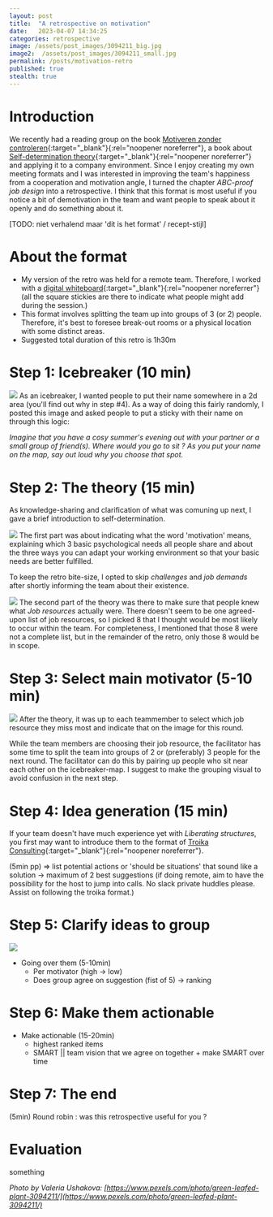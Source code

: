 ```yaml
---
layout: post
title:  "A retrospective on motivation"
date:   2023-04-07 14:34:25
categories: retrospective
image: /assets/post_images/3094211_big.jpg
image2:  /assets/post_images/3094211_small.jpg
permalink: /posts/motivation-retro
published: true
stealth: true
---
```


# Introduction
We recently had a reading group on the book [Motiveren zonder controleren](https://www.goodreads.com/book/show/58460984-motiveren-zonder-controleren){:target="_blank"}{:rel="noopener noreferrer"}, a book about [Self-determination theory](https://en.wikipedia.org/wiki/Self-determination_theory){:target="_blank"}{:rel="noopener noreferrer"} and applying it to a company environment.
Since I enjoy creating my own meeting formats and I was interested in improving the team's happiness from a cooperation and motivation angle, I turned the chapter *ABC-proof job design* into a retrospective. I think that this format is most useful if you notice a bit of demotivation in the team and want people to speak about it openly and do something about it.



[TODO: niet verhalend maar 'dit is het format' / recept-stijl]




# About the format
* My version of the retro was held for a remote team. Therefore, I worked with a [digital whiteboard](https://app.mural.co/t/cegeka1863/m/cegeka1863/1680873595096/0c38d0cf3763d9117e720d5f55fc45062df10f0b){:target="_blank"}{:rel="noopener noreferrer"} (all the square stickies are there to indicate what people might add during the session.)
* This format involves splitting the team up into groups of 3 (or 2) people. Therefore, it's best to foresee break-out rooms or a physical location with some distinct areas.
* Suggested total duration of this retro is 1h30m

# Step 1: Icebreaker (10 min)
![](/prettydamnhot/assets/post_images/motivation/1.png)
As an icebreaker, I wanted people to put their name somewhere in a 2d area (you'll find out why in step #4). As a way of doing this fairly randomly, I posted this image and asked people to put a sticky with their name on through this logic:

*Imagine that you have a cosy summer's evening out with your partner or a small group of friend(s). Where would you go to sit ? As you put your name on the map, say out loud why you choose that spot.*

# Step 2: The theory (15 min)
As knowledge-sharing and clarification of what was comuning up next, I gave a brief introduction to self-determination.

![](/prettydamnhot/assets/post_images/motivation/2a.png)
The first part was about indicating what the word 'motivation' means, explaining which 3 basic psychological needs all people share and about the three ways you can adapt your working environment so that your basic needs are better fulfilled.

To keep the retro bite-size, I opted to skip *challenges* and *job demands* after shortly informing the team about their existence.

![](/prettydamnhot/assets/post_images/motivation/2b.png)
The second part of the theory was there to make sure that people knew what *Job resources* actually were. There doesn't seem to be one agreed-upon list of job resources, so I picked 8 that I thought would be most likely to occur within the team. For completeness, I mentioned that those 8 were not a complete list, but in the remainder of the retro, only those 8 would be in scope.

# Step 3: Select main motivator (5-10 min)

![](/prettydamnhot/assets/post_images/motivation/3.png)
After the theory, it was up to each teammember to select which job resource they miss most and indicate that on the image for this round.

While the team members are choosing their job resource, the facilitator has some time to split the team into groups of 2 or (preferably) 3 people for the next round. The facilitator can do this by pairing up people who sit near each other on the icebreaker-map. I suggest to make the grouping visual to avoid confusion in the next step.

# Step 4: Idea generation (15 min)
If your team doesn't have much experience yet with *Liberating structures*, you first may want to introduce them to the format of [Troika Consulting](https://www.liberatingstructures.com/8-troika-consulting/){:target="_blank"}{:rel="noopener noreferrer"}.


(5min pp) => list potential actions or 'should be situations' that sound like a solution -> maximum of 2 best suggestions (if doing remote, aim to have the possibility for the host to jump into calls. No slack private huddles please. Assist on following the troika format.)

# Step 5: Clarify ideas to group

![](/prettydamnhot/assets/post_images/motivation/4.png)
* Going over them (5-10min)
	* Per motivator (high -> low)
	* Does group agree on suggestion (fist of 5) -> ranking

# Step 6: Make them actionable
* Make actionable (15-20min)
	* highest ranked items
	* SMART   ||   team vision that we agree on together + make SMART over time

# Step 7: The end
(5min) 
Round robin : was this retrospective useful for you ? 

# Evaluation
something


*Photo by Valeria Ushakova: [https://www.pexels.com/photo/green-leafed-plant-3094211/](https://www.pexels.com/photo/green-leafed-plant-3094211/)*